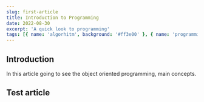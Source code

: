 ```yaml
---
slug: first-article
title: Introduction to Programming
date: 2022-08-30
excerpt: 'A quick look to programming'
tags: [{ name: 'algorhitm', background: '#ff3e00' }, { name: 'programming', background: '#ead41c' }]
---
```


## Introduction

In this article going to see the object oriented programming, main concepts.

## Test article
